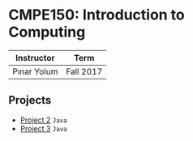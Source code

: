 # CMPE150: Introduction to Computing

| Instructor | Term |
|------------|-------------|
| Pınar Yolum | Fall 2017|

## Projects
- [Project 2](/CMPE150/Project2) `Java`
- [Project 3](/CMPE150/Project3) `Java`

